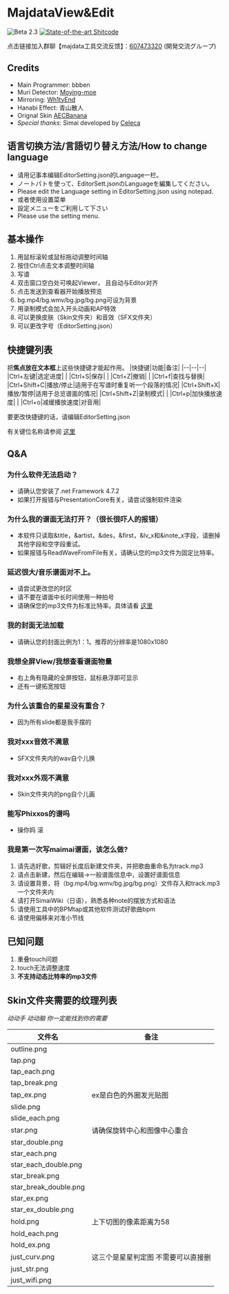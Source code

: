 # MajdataView&Edit
![Beta 2.3](https://img.shields.io/static/v1?label=Beta&message=2.3&color=546875)
[![State-of-the-art Shitcode](https://img.shields.io/static/v1?label=State-of-the-art&message=Shitcode&color=7B5804)](https://github.com/trekhleb/state-of-the-art-shitcode)

点击链接加入群聊【majdata工具交流反馈】：[607473320](https://jq.qq.com/?_wv=1027&k=TV6EGwC2)
(開発交流グループ)

## Credits
- Main Programmer: bbben
- Muri Detector: [Moying-moe](https://github.com/Moying-moe/maimaiMuriDetector)
- Mirroring: [Wh1tyEnd](https://github.com/Wh1tyEnd)
- Hanabi Effect: 青山散人
- Orignal Skin [AECBanana](https://github.com/AECBanana)
- *Special thanks*: Simai developed by [Celeca](https://twitter.com/formiku39854)

## 语言切换方法/言語切り替え方法/How to change language
- 请用记事本编辑EditorSetting.json的Language一栏。
- ノートパトを使って、EditorSett.jsonのLanguageを編集してください。
- Please edit the Language setting in EditorSetting.json using notepad.
- 或者使用设置菜单
- 設定メニューをご利用して下さい
- Please use the setting menu.

## 基本操作
1. 用鼠标滚轮或鼠标拖动调整时间轴
2. 按住Ctrl点击文本调整时间轴
3. 写谱
4. 双击窗口空白处可唤起Viewer，
   且自动与Editor对齐
5. 点击发送到查看器开始播放预览
6. bg.mp4/bg.wmv/bg.jpg/bg.png可设为背景
7. 用录制模式会加入开头动画和AP特效
8. 可以更换皮肤（Skin文件夹）和音效（SFX文件夹）
9. 可以更改字号（EditorSetting.json）

## 快捷键列表
把**焦点放在文本框**上这些快捷键才能起作用。
|快捷键|功能|备注|
|--|--|--|
|Ctrl+左键|选定进度| |
|Ctrl+S|保存| |
|Ctrl+Z|撤销| |
|Ctrl+f|查找与替换|
|Ctrl+Shift+C|播放/停止|适用于在写谱时重复听一个段落的情况|
|Ctrl+Shift+X|播放/暂停|适用于总览谱面的情况|
|Ctrl+Shift+Z|录制模式| |
|Ctrl+p|加快播放速度| |
|Ctrl+o|减缓播放速度|对音用|

要更改快捷键的话，请编辑EditorSetting.json

有关键位名称请参阅 [这里](https://docs.microsoft.com/zh-cn/dotnet/api/system.windows.input.key)

## Q&A

### 为什么软件无法启动？
- 请确认您安装了.net Framework 4.7.2
- 如果打开报错与PresentationCore有关，请尝试强制软件渲染

### 为什么我的谱面无法打开？（很长很吓人的报错）
- 本软件只读取&title，&artist，&des，&first，&lv_x和&inote_x字段，请删掉其他字段和空字段重试。
- 如果报错与ReadWaveFromFile有关，请确认您的mp3文件为固定比特率。

### 延迟很大/音乐谱面对不上。
- 请尝试更改您的时区
- 请不要在谱面中长时间使用一种拍号
- 请确保您的mp3文件为标准比特率。具体请看 [这里](https://github.com/LingFeng-bbben/MajdataEdit/issues/26)

### 我的封面无法加载
- 请确认您的封面比例为1：1。推荐的分辨率是1080x1080

### 我想全屏View/我想查看谱面物量
- 右上角有隐藏的全屏按钮，鼠标悬浮即可显示
- 还有一键拓宽按钮

### 为什么该重合的星星没有重合？
- 因为所有slide都是我手摆的

### 我对xxx音效不满意
- SFX文件夹内的wav自个儿换

### 我对xxx外观不满意
- Skin文件夹内的png自个儿画

### 能写Phixxos的谱吗
- 操你妈 滚

### 我是第一次写maimai谱面，该怎么做?
1. 请先选好歌，剪辑好长度后新建文件夹，并把歌曲重命名为track.mp3
2. 请点击新建，然后在编辑->一般谱面信息中，设置好谱面信息
3. 请设置背景，将（bg.mp4/bg.wmv/bg.jpg/bg.png）文件存入和track.mp3一个文件夹内
4. 请打开SimaiWiki（日语），熟悉各种note的摆放方式和语法
5. 请使用工具中的BPMtap或其他软件测试好歌曲bpm
6. 请使用偏移来对准小节线

## 已知问题
1. 重叠touch问题
2. touch无法调整速度
3. **不支持动态比特率的mp3文件**

## Skin文件夹需要的纹理列表

*动动手 动动脑 你一定能找到你的需要*

|文件名|备注|
|--|--|
|outline.png
|tap.png
|tap_each.png
|tap_break.png
|tap_ex.png|ex是白色的外圈发光贴图|
|slide.png
|slide_each.png
|star.png|请确保旋转中心和图像中心重合|
|star_double.png
|star_each.png
|star_each_double.png
|star_break.png
|star_break_double.png
|star_ex.png
|star_ex_double.png
|hold.png|上下切图的像素距离为58|
|hold_each.png
|hold_ex.png
|just_curv.png|这三个是星星判定图 不需要可以直接删|
|just_str.png
|just_wifi.png
